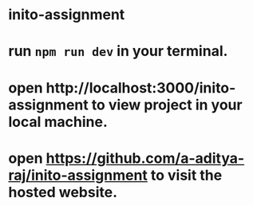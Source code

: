 # inito-assignment
# run `npm run dev` in your terminal.
# open http://localhost:3000/inito-assignment to view project in your local machine.

# open https://github.com/a-aditya-raj/inito-assignment to visit the hosted website.
